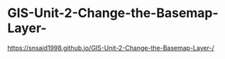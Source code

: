 # GIS-Unit-2-Change-the-Basemap-Layer-
https://snsaid1998.github.io/GIS-Unit-2-Change-the-Basemap-Layer-/
